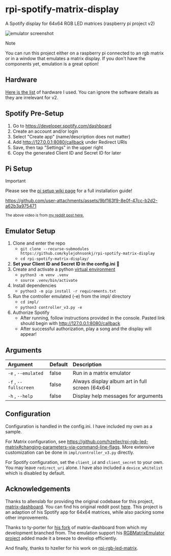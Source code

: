 # rpi-spotify-matrix-display

A Spotify display for 64x64 RGB LED matrices (raspberry pi project v2)

![emulator screenshot](screenshot.png)

> [!NOTE]
> You can run this project either on a raspberry pi connected to an rgb matrix or in a window that emulates a matrix display. If you don't have the components yet, emulation is a great option!

## Hardware
[Here is the list](https://www.reddit.com/r/raspberry_pi/comments/ombwwg/my_64x64_rgb_led_matrix_album_art_display_pi_3b/) of hardware I used. You can ignore the software details as they are irrelevant for v2.

## Spotify Pre-Setup
1. Go to https://developer.spotify.com/dashboard
2. Create an account and/or login
3. Select "Create app" (name/description does not matter)
4. Add http://127.0.0.1:8080/callback under Redirect URIs
5. Save, then tap "Settings" in the upper right
6. Copy the generated Client ID and Secret ID for later

## Pi Setup

> [!IMPORTANT]
> Please see the [pi setup wiki page](https://github.com/kylejohnsonkj/rpi-spotify-matrix-display/wiki/raspberry-pi-full-setup-guide) for a full installation guide!

https://github.com/user-attachments/assets/9bf163f9-8e0f-47cc-b2d2-a62b3a975471

<sup>The above video is from [my reddit post here.](https://www.reddit.com/r/raspberry_pi/comments/ziz4hk/my_64x64_rgb_led_matrix_album_art_display_pi_3b/)</sup>

## Emulator Setup

1. Clone and enter the repo
   - `git clone --recurse-submodules https://github.com/kylejohnsonkj/rpi-spotify-matrix-display`
   - `cd rpi-spotify-matrix-display/`
2. **Set your Client ID and Secret ID in the config.ini** 🙂
3. Create and activate a python [virtual environment](https://packaging.python.org/en/latest/guides/installing-using-pip-and-virtual-environments/)
   - `python3 -m venv .venv`
   - `source .venv/bin/activate`
4. Install dependencies
   - `python3 -m pip install -r requirements.txt`
5. Run the controller emulated (-e) from the impl/ directory
   - `cd impl/`
   - `python3 controller_v3.py -e`
6. Authorize Spotify
   - After running, follow instructions provided in the console. Pasted link should begin with http://127.0.0.1:8080/callback
   - After successful authorization, play a song and the display will appear!

## Arguments
| Argument | Default | Description |
| :- | :- | :- |
|`-e` , `--emulated`| false | Run in a matrix emulator |
|`-f` , `--fullscreen`| false | Always display album art in full screen (64x64) |
|`-h` , `--help`| false | Display help messages for arguments |

## Configuration
Configuration is handled in the config.ini. I have included my own as a sample.

For Matrix configuration, see https://github.com/hzeller/rpi-rgb-led-matrix#changing-parameters-via-command-line-flags. More extensive customization can be done in `impl/controller_v3.py` directly.

For Spotify configuration, set the `client_id` and `client_secret` to your own. You may leave `redirect_uri` alone. I have also included a `device_whitelist` which is disabled by default.

## Acknowledgements
Thanks to allenslab for providing the original codebase for this project, [matrix-dashboard](https://github.com/allenslab/matrix-dashboard). You can find his original reddit post [here](https://www.reddit.com/r/3Dprinting/comments/ujyy4g/i_designed_and_3d_printed_a_led_matrix_dashboard/). This project is an adaption of his Spotify app for 64x64 matrices, while also packing some other improvements.

Thanks to ty-porter for [his fork](https://github.com/ty-porter/matrix-dashboard) of matrix-dashboard from which my development branched from. The emulation support his [RGBMatrixEmulator project](https://github.com/ty-porter/RGBMatrixEmulator) added made it a breeze to develop efficiently.

And finally, thanks to hzeller for his work on [rpi-rgb-led-matrix](https://github.com/hzeller/rpi-rgb-led-matrix).
